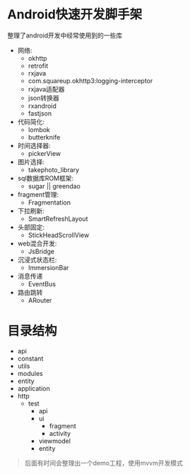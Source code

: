 # Android快速开发脚手架
整理了android开发中经常使用到的一些库

- 网络:
  - okhttp
  - retrofit
  - rxjava
  - com.squareup.okhttp3:logging-interceptor
  - rxjava适配器
  - json转换器
  - rxandroid
  - fastjson
- 代码简化:
	- lombok
	- butterknife
- 时间选择器:
	- pickerView
- 图片选择:
	- takephoto_library
- sql数据库ROM框架:
	- sugar || greendao
- fragment管理:
	- Fragmentation
- 下拉刷新:
	- SmartRefreshLayout
- 头部固定:
	- StickHeadScrollView
- web混合开发:
	- JsBridge
- 沉浸式状态栏:
	- ImmersionBar
- 消息传递
	- EventBus
- 路由跳转
	- ARouter

# 目录结构
- api
- constant
- utils
- modules
- entity
- application
- http
	- test
		- api
		- ui
			- fragment
			- activity
		- viewmodel
		- entity
> 后面有时间会整理出一个demo工程，使用mvvm开发模式
